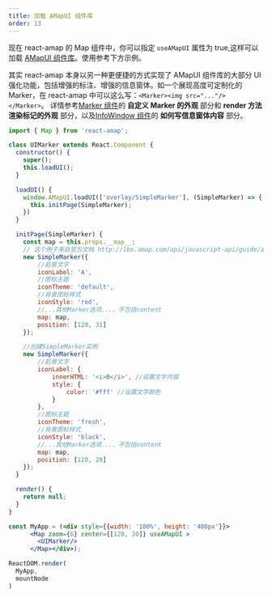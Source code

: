 ```yaml
---
title: 加载 AMapUI 组件库
order: 13
---
```


现在 react-amap 的 Map 组件中，你可以指定 `useAMapUI` 属性为 true,这样可以加载 [AMapUI 组件库](http://lbs.amap.com/api/javascript-api/guide/amap-ui/intro)。使用参考下方示例。


其实 react-amap 本身以另一种更便捷的方式实现了 AMapUI 组件库的大部分 UI 强化功能，包括增强的标注、增强的信息窗体。如一个展现高度可定制化的 Marker，在 react-amap 中可以这么写：`<Marker><img src="..."/></Marker>`。
详情参考[Marker 组件](/components/marker)的 **自定义 Marker 的外观** 部分和 **render 方法渲染标记的外观** 部分，以及[InfoWindow 组件](/components/infowindow)的 **如何写信息窗体内容** 部分。

```jsx
import { Map } from 'react-amap';

class UIMarker extends React.Component {
  constructor() {
    super();
    this.loadUI();
  }

  loadUI() {
    window.AMapUI.loadUI(['overlay/SimpleMarker'], (SimpleMarker) => {
      this.initPage(SimpleMarker);
    })
  }

  initPage(SimpleMarker) {
    const map = this.props.__map__;
    // 这个例子来自官方文档 http://lbs.amap.com/api/javascript-api/guide/amap-ui/intro
    new SimpleMarker({
        //前景文字
        iconLabel: 'A',
        //图标主题
        iconTheme: 'default',
        //背景图标样式
        iconStyle: 'red',
        //...其他Marker选项...，不包括content
        map: map,
        position: [120, 31]
    });

    //创建SimpleMarker实例
    new SimpleMarker({
        //前景文字
        iconLabel: {
            innerHTML: '<i>B</i>', //设置文字内容
            style: {
                color: '#fff' //设置文字颜色
            }
        },
        //图标主题
        iconTheme: 'fresh',
        //背景图标样式
        iconStyle: 'black',
        //...其他Marker选项...，不包括content
        map: map,
        position: [120, 29]
    });
  }

  render() {
    return null;
  }
}

const MyApp = (<div style={{width: '100%', height: '400px'}}>
      <Map zoom={6} center={[120, 30]} useAMapUI >
        <UIMarker/>
      </Map></div>);

ReactDOM.render(
  MyApp,
  mountNode
)
```
